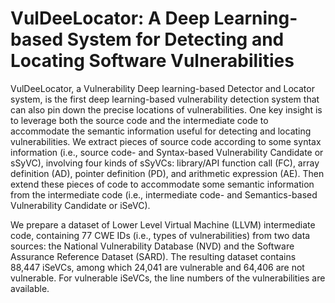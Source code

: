 # VulDeeLocator: A Deep Learning-based System for Detecting and Locating Software Vulnerabilities
 
 
VulDeeLocator, a Vulnerability Deep learning-based Detector and Locator system, is the first deep learning-based vulnerability detection system that can also pin down the precise locations of vulnerabilities. One key insight is to leverage both the source code and the intermediate code to accommodate the semantic information useful for detecting and locating vulnerabilities. We extract pieces of source code according to some syntax information (i.e., source code- and Syntax-based Vulnerability Candidate or sSyVC), involving four kinds of sSyVCs: library/API function call (FC), array definition (AD), pointer definition (PD), and arithmetic expression (AE). Then extend these pieces of code to accommodate some semantic information from the intermediate code (i.e., intermediate code- and Semantics-based Vulnerability Candidate or iSeVC).
 
We prepare a dataset of Lower Level Virtual Machine (LLVM) intermediate code, containing 77 CWE IDs (i.e., types of vulnerabilities) from two data sources: the National Vulnerability Database (NVD) and the Software Assurance Reference Dataset (SARD). The resulting dataset contains 88,447 iSeVCs, among which 24,041 are vulnerable and 64,406 are not vulnerable. For vulnerable iSeVCs, the line numbers of the vulnerabilities are available.
